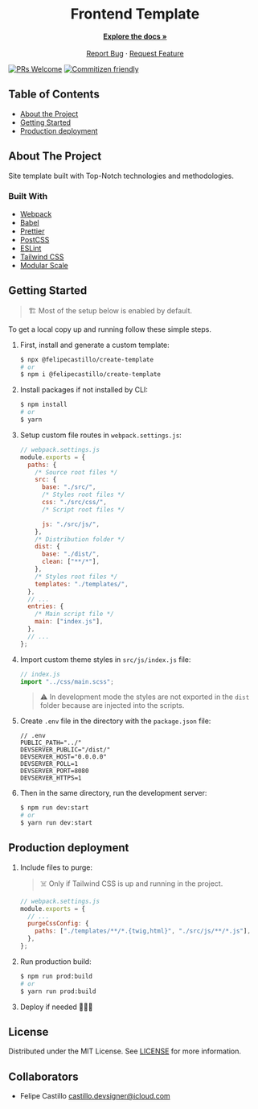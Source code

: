 <!-- PROJECT LOGO -->
<p align="center">
  <h1 align="center"><b>Frontend Template</b></h1>

  <p align="center">
    <a href="https://github.com/iamfelipe/static-boilerplate"><strong>Explore the docs »</strong></a>
    <br />
    <br />
    <a href="https://github.com/iamfelipe/static-boilerplate/issues">Report Bug</a>
    ·
    <a href="https://github.com/iamfelipe/static-boilerplate/issues">Request Feature</a>
  </p>
</p>

[![PRs Welcome](https://img.shields.io/badge/PRs-welcome-brightgreen.svg?style=flat-square)](http://makeapullrequest.com)
[![Commitizen friendly](https://img.shields.io/badge/commitizen-friendly-brightgreen.svg?style=flat-square)](http://commitizen.github.io/cz-cli/)

<!-- TABLE OF CONTENTS -->

## Table of Contents

- [About the Project](#about-the-project)
- [Getting Started](#getting-started)
- [Production deployment](#production-deployment)

<!-- ABOUT THE PROJECT -->

## About The Project

Site template built with Top-Notch technologies and methodologies.

### Built With

- [Webpack](https://babeljs.io)
- [Babel](https://tailwindcss.com)
- [Prettier](https://prettier.io)
- [PostCSS](https://postcss.org)
- [ESLint](https://eslint.org)
- [Tailwind CSS](https://tailwindcss.com)
- [Modular Scale](https://github.com/modularscale/modularscale-sass)

<!-- GETTING STARTED -->

## Getting Started

> 🏗 Most of the setup below is enabled by default.

To get a local copy up and running follow these simple steps.

1. First, install and generate a custom template:

   ```sh
   $ npx @felipecastillo/create-template
   # or
   $ npm i @felipecastillo/create-template
   ```

2. Install packages if not installed by CLI:

   ```sh
   $ npm install
   # or
   $ yarn
   ```

3. Setup custom file routes in `webpack.settings.js`:

   ```javascript
   // webpack.settings.js
   module.exports = {
     paths: {
       /* Source root files */
       src: {
         base: "./src/",
         /* Styles root files */
         css: "./src/css/",
         /* Script root files */

         js: "./src/js/",
       },
       /* Distribution folder */
       dist: {
         base: "./dist/",
         clean: ["**/*"],
       },
       /* Styles root files */
       templates: "./templates/",
     },
     // ...
     entries: {
       /* Main script file */
       main: ["index.js"],
     },
     // ...
   };
   ```

4. Import custom theme styles in `src/js/index.js` file:

   ```javascript
   // index.js
   import "../css/main.scss";
   ```

   > ⚠️ In development mode the styles are not exported in the `dist` folder because are injected into the scripts.️

5. Create `.env` file in the directory with the `package.json` file:

   ```
   // .env
   PUBLIC_PATH="../"
   DEVSERVER_PUBLIC="/dist/"
   DEVSERVER_HOST="0.0.0.0"
   DEVSERVER_POLL=1
   DEVSERVER_PORT=8080
   DEVSERVER_HTTPS=1
   ```

6. Then in the same directory, run the development server:
   ```sh
   $ npm run dev:start
   # or
   $ yarn run dev:start
   ```

<!-- PRODUCTION DEPLOYMENT -->

## Production deployment

1. Include files to purge:

   > ☠️ Only if Tailwind CSS is up and running in the project.

   ```javascript
   // webpack.settings.js
   module.exports = {
     // ...
     purgeCssConfig: {
       paths: ["./templates/**/*.{twig,html}", "./src/js/**/*.js"],
     },
   };
   ```

2. Run production build:

   ```sh
   $ npm run prod:build
   # or
   $ yarn run prod:build
   ```

3. Deploy if needed 🚀🚀🚀

## License

Distributed under the MIT License. See [LICENSE](https://github.com/iamfelipe/static-boilerplate/blob/master/LICENSE) for more information.

## Collaborators

- Felipe Castillo <castillo.devsigner@icloud.com>
